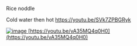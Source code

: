Rice noddle


Cold water then hot
https://youtu.be/SVk7ZPBGRyk




[![image](https://github.com/EloiStree/2022_06_28_MyCookBook/assets/20149493/2c787157-c8dd-46bc-92f1-f69d5e5456fa)
](https://youtu.be/vA35MQ4q0H0)[https://youtu.be/vA35MQ4q0H0](https://youtu.be/vA35MQ4q0H0)

